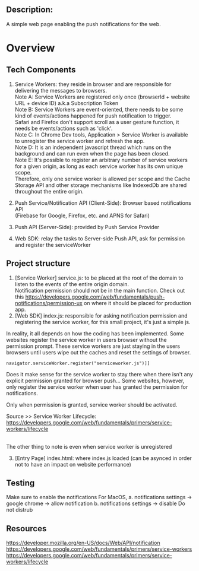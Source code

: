 ## Description:
A simple web page enabling the push notifications for the web.

# Overview 

## Tech Components 
1. Service Workers: they reside in browser and are responsible for delivering the messages to browsers. <br>
Note A: Service Workers are registered only once (browserId + website URL + device ID) a.k.a Subscription Token<br>
Note B: Service Workers are event-oriented, there needs to be some kind of events/actions happened for push notification to trigger.<br>
Safari and Firefox don't support scroll as a user gesture function, it needs be events/actions such as 'click'.<br>
Note C: In Chrome Dev tools, Application > Service Worker is available to unregister the service worker and refresh the app.<br>
Note D: It is an independent javascript thread which runs on the background and can run even when the page has been closed.<br>
Note E: It's possible to register an arbitrary number of service workers for a given origin, as long as each service worker has its own unique scope. <br>
Therefore, only one service worker is allowed per scope and the Cache Storage API and other storage mechanisms like IndexedDb are shared throughout the entire origin.<br>

2. Push Service/Notification API (Client-Side): Browser based notifications API <br>
(Firebase for Google, Firefox, etc. and APNS for Safari) <br>
3. Push API (Server-Side): provided by Push Service Provider <br>
4. Web SDK: relay the tasks to Server-side Push API, ask for permission and register the serviceWorker<br>

## Project structure
1. [Service Worker] service.js: to be placed at the root of the domain to listen to the events of the entire origin domain. <br>
Notification permission should not be in the main function. Check out this https://developers.google.com/web/fundamentals/push-notifications/permission-ux on where it should be placed for production app. <br>
2. [Web SDK] index.js: responsible for asking notification permission and registering the service worker, for this small project, it's just a simple js.

In reality, it all depends on how the coding has been implemented. Some websites register the service worker in users browser without the permission prompt. These service workers are just staying in the users browsers until users wipe out the caches and reset the settings of browser. 
```
navigator.serviceWorker.register("serviceworker.js")]]
```
Does it make sense for the service worker to stay there when there isn't any explicit permission granted for browser push...
Some websites, however, only register the service worker when user has granted the permission for notifications.

Only when permission is granted, service worker should be activated.

Source >> Service Worker Lifecycle: https://developers.google.com/web/fundamentals/primers/service-workers/lifecycle

<br> The other thing to note is even when service worker is unregistered 

3. [Entry Page] index.html: where index.js loaded (can be asynced in order not to have an impact on website performance)

## Testing
Make sure to enable the notifications
For MacOS,
a. notifications settings -> google chrome -> allow notification
b. notifications settings -> disable Do not distrub



## Resources
https://developer.mozilla.org/en-US/docs/Web/API/notification
https://developers.google.com/web/fundamentals/primers/service-workers
https://developers.google.com/web/fundamentals/primers/service-workers/lifecycle
